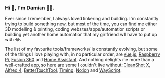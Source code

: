 ### Hi 👋, I'm Damian 👨‍💻. 

Ever since I remember, I always loved tinkering and building. I'm constantly trying to build something new, but most of the time, you can find me either 3D modelling & printing, coding websites/apps/automation scripts or building yet another home automation that my girlfriend will have to put up with 😂. 

The list of my favourite tools/frameworks/<whatever> is constantly evolving, but some of the things I love playing with, in no particular order, are [Vue.js](https://vuejs.org/), [Raspberry Pi](https://www.raspberrypi.org/products/raspberry-pi-4-model-b/), [Fusion 360](https://www.autodesk.co.uk/products/fusion-360/overview) and [Home Assistant](https://www.home-assistant.io/). And nothing delights me more than a well-crafted app, so here are some I couldn't live without: [CleanShot X](https://cleanshot.com/), [Alfred 4](https://www.alfredapp.com/), [BetterTouchTool](https://folivora.ai/), [Timing](https://timingapp.com/), [Notion](https://notion.so) and [WayScript](https://wayscript.com/).
<!--
**harad1/harad1** is a ✨ _special_ ✨ repository because its `README.md` (this file) appears on your GitHub profile.

Here are some ideas to get you started:

- 🔭 I’m currently working on ...
- 🌱 I’m currently learning ...
- 👯 I’m looking to collaborate on ...
- 🤔 I’m looking for help with ...
- 💬 Ask me about ...
- 📫 How to reach me: ...
- 😄 Pronouns: ...
- ⚡ Fun fact: ...
-->
